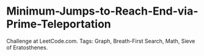 # Minimum-Jumps-to-Reach-End-via-Prime-Teleportation
Challenge at LeetCode.com. Tags: Graph, Breath-First Search, Math, Sieve of Eratosthenes.
